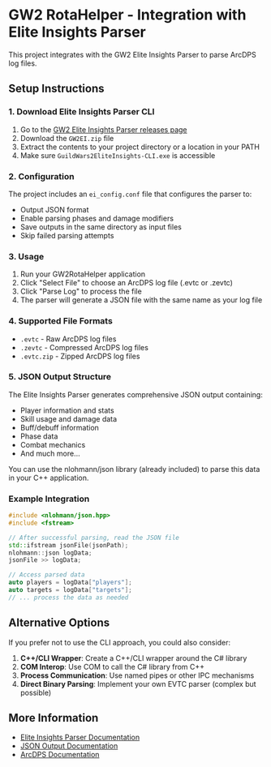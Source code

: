 # GW2 RotaHelper - Integration with Elite Insights Parser

This project integrates with the GW2 Elite Insights Parser to parse ArcDPS log files.

## Setup Instructions

### 1. Download Elite Insights Parser CLI

1. Go to the [GW2 Elite Insights Parser releases page](https://github.com/baaron4/GW2-Elite-Insights-Parser/releases/latest)
2. Download the `GW2EI.zip` file
3. Extract the contents to your project directory or a location in your PATH
4. Make sure `GuildWars2EliteInsights-CLI.exe` is accessible

### 2. Configuration

The project includes an `ei_config.conf` file that configures the parser to:
- Output JSON format
- Enable parsing phases and damage modifiers
- Save outputs in the same directory as input files
- Skip failed parsing attempts

### 3. Usage

1. Run your GW2RotaHelper application
2. Click "Select File" to choose an ArcDPS log file (.evtc or .zevtc)
3. Click "Parse Log" to process the file
4. The parser will generate a JSON file with the same name as your log file

### 4. Supported File Formats

- `.evtc` - Raw ArcDPS log files
- `.zevtc` - Compressed ArcDPS log files  
- `.evtc.zip` - Zipped ArcDPS log files

### 5. JSON Output Structure

The Elite Insights Parser generates comprehensive JSON output containing:
- Player information and stats
- Skill usage and damage data
- Buff/debuff information
- Phase data
- Combat mechanics
- And much more...

You can use the nlohmann/json library (already included) to parse this data in your C++ application.

### Example Integration

```cpp
#include <nlohmann/json.hpp>
#include <fstream>

// After successful parsing, read the JSON file
std::ifstream jsonFile(jsonPath);
nlohmann::json logData;
jsonFile >> logData;

// Access parsed data
auto players = logData["players"];
auto targets = logData["targets"];
// ... process the data as needed
```

## Alternative Options

If you prefer not to use the CLI approach, you could also consider:

1. **C++/CLI Wrapper**: Create a C++/CLI wrapper around the C# library
2. **COM Interop**: Use COM to call the C# library from C++
3. **Process Communication**: Use named pipes or other IPC mechanisms
4. **Direct Binary Parsing**: Implement your own EVTC parser (complex but possible)

## More Information

- [Elite Insights Parser Documentation](https://github.com/baaron4/GW2-Elite-Insights-Parser)
- [JSON Output Documentation](https://baaron4.github.io/GW2-Elite-Insights-Parser/Json/index.html)
- [ArcDPS Documentation](https://www.deltaconnected.com/arcdps/)
